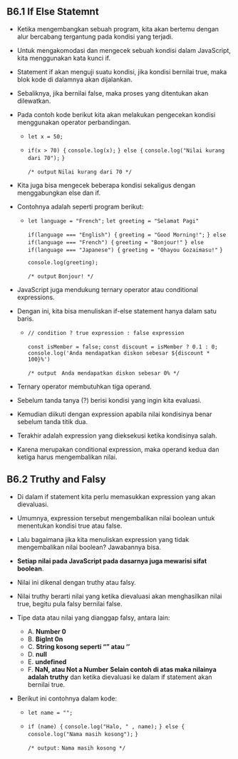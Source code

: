 ## B6.1 If Else Statemnt

- Ketika mengembangkan sebuah program, kita akan bertemu dengan alur bercabang tergantung pada kondisi yang terjadi.
- Untuk mengakomodasi dan mengecek sebuah kondisi dalam JavaScript, kita menggunakan kata kunci if.
- Statement if akan menguji suatu kondisi, jika kondisi bernilai true, maka blok kode di dalamnya akan dijalankan.
- Sebaliknya, jika bernilai false, maka proses yang ditentukan akan dilewatkan.
- Pada contoh kode berikut kita akan melakukan pengecekan kondisi menggunakan operator perbandingan.

  - `let x = 50;`

  - `if(x > 70) {`
    `console.log(x);`
    `} else {`
    `console.log("Nilai kurang dari 70");`
    `}`

    `/* output`
    `Nilai kurang dari 70 */`

- Kita juga bisa mengecek beberapa kondisi sekaligus dengan menggabungkan else dan if.
- Contohnya adalah seperti program berikut:

  - `let language = "French";`
    `let greeting = "Selamat Pagi"`

    `if(language === "English") {`
    `greeting = "Good Morning!";`
    `} else if(language === "French") {`
    `greeting = "Bonjour!"`
    `} else if(language === "Japanese") {`
    `greeting = "Ohayou Gozaimasu!"`
    `}`

    `console.log(greeting);`

    `/* output`
    `Bonjour! */`

- JavaScript juga mendukung ternary operator atau conditional expressions.
- Dengan ini, kita bisa menuliskan if-else statement hanya dalam satu baris.

  - `// condition ? true expression : false expression`

    `const isMember = false;`
    `const discount = isMember ? 0.1 : 0;`
    `console.log('Anda mendapatkan diskon sebesar ${discount * 100}%')`

    `/* output `
    `Anda mendapatkan diskon sebesar 0% */`

- Ternary operator membutuhkan tiga operand.
- Sebelum tanda tanya (?) berisi kondisi yang ingin kita evaluasi.
- Kemudian diikuti dengan expression apabila nilai kondisinya benar sebelum tanda titik dua.
- Terakhir adalah expression yang dieksekusi ketika kondisinya salah.
- Karena merupakan conditional expression, maka operand kedua dan ketiga harus mengembalikan nilai.

## B6.2 Truthy and Falsy

- Di dalam if statement kita perlu memasukkan expression yang akan dievaluasi.
- Umumnya, expression tersebut mengembalikan nilai boolean untuk menentukan kondisi true atau false.
- Lalu bagaimana jika kita menuliskan expression yang tidak mengembalikan nilai boolean? Jawabannya bisa.
- **Setiap nilai pada JavaScript pada dasarnya juga mewarisi sifat boolean**.
- Nilai ini dikenal dengan truthy atau falsy.
- Nilai truthy berarti nilai yang ketika dievaluasi akan menghasilkan nilai true, begitu pula falsy bernilai false.
- Tipe data atau nilai yang dianggap falsy, antara lain:
  - A. **Number 0**
  - B. **BigInt 0n**
  - C. **String kosong seperti “” atau ‘’**
  - D. **null**
  - E. **undefined**
  - F. **NaN, atau Not a Number**
    **Selain contoh di atas maka nilainya adalah truthy** dan ketika dievaluasi ke dalam if statement akan bernilai true.
- Berikut ini contohnya dalam kode:

  - `let name = "";`

  - `if (name) {`
    `console.log("Halo, " , name);`
    `} else {`
    `console.log("Nama masih kosong");`
    `}`

    `/* output:`
    `Nama masih kosong */`
